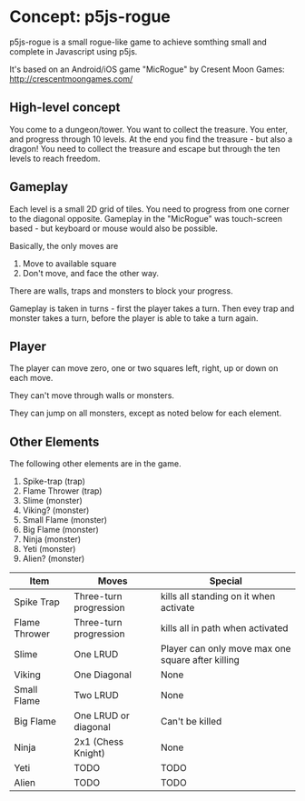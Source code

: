 # Concept: p5js-rogue

p5js-rogue is a small rogue-like game to achieve somthing small and complete
in Javascript using p5js.

It's based on an Android/iOS game "MicRogue" by Cresent Moon Games:
http://crescentmoongames.com/

## High-level concept

You come to a dungeon/tower. You want to collect the treasure.
You enter, and progress through 10 levels.
At the end you find the treasure - but also a dragon!
You need to collect the treasure and escape but through the ten
levels to reach freedom.

## Gameplay

Each level is a small 2D grid of tiles.
You need to progress from one corner to the diagonal opposite.
Gameplay in the "MicRogue" was touch-screen based - but
keyboard or mouse would also be possible.

Basically, the only moves are
 1) Move to available square
 2) Don't move, and face the other way.

There are walls, traps and monsters to block your progress.

Gameplay is taken in turns - first the player takes a turn.
Then evey trap and monster takes a turn, before the player
is able to take a turn again.

## Player

The player can move zero, one or two squares
left, right, up or down on each move.

They can't move through walls or monsters.

They can jump on all monsters, except as noted
below for each element.

## Other Elements

The following other elements are in the game.

1. Spike-trap (trap)
2. Flame Thrower (trap)
3. Slime (monster)
4. Viking? (monster)
5. Small Flame (monster)
6. Big Flame (monster)
7. Ninja (monster)
8. Yeti (monster)
9. Alien? (monster)

| Item | Moves | Special |
| ---- | ----- | ----- |
| Spike Trap | Three-turn progression | kills all standing on it when activate |
| Flame Thrower | Three-turn progression | kills all in path when activated |
| Slime | One LRUD | Player can only move max one square after killing |
| Viking | One Diagonal | None |
| Small Flame | Two LRUD | None |
| Big Flame | One LRUD or diagonal | Can't be killed |
| Ninja | 2x1 (Chess Knight) | None |
| Yeti | TODO | TODO |
| Alien | TODO | TODO |
